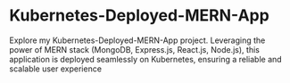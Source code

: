 # Kubernetes-Deployed-MERN-App
Explore my Kubernetes-Deployed-MERN-App project.  Leveraging the power of MERN stack (MongoDB, Express.js, React.js, Node.js), this application is deployed seamlessly on Kubernetes, ensuring a reliable and scalable user experience
